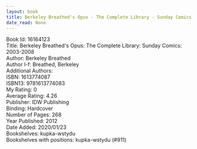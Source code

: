 ```yaml
---
layout: book
title: Berkeley Breathed's Opus - The Complete Library - Sunday Comics - 2003-2008
date_read: None
---
```


Book Id: 16164123<br />
Title: Berkeley Breathed's Opus: The Complete Library: Sunday Comics: 2003-2008<br />
Author: Berkeley Breathed<br />
Author l-f: Breathed, Berkeley<br />
Additional Authors: <br />
ISBN: 1613774087<br />
ISBN13: 9781613774083<br />
My Rating: 0<br />
Average Rating: 4.26<br />
Publisher: IDW Publishing<br />
Binding: Hardcover<br />
Number of Pages: 268<br />
Year Published: 2012<br />
Date Added: 2020/01/23<br />
Bookshelves: kupka-wstydu<br />
Bookshelves with positions: kupka-wstydu (#911)<br />

